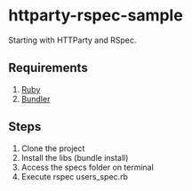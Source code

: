 # httparty-rspec-sample
Starting with HTTParty and RSpec.

## Requirements
1. [Ruby](https://www.ruby-lang.org/en/)
2. [Bundler](http://bundler.io/)

## Steps
1. Clone the project
2. Install the libs (bundle install)
3. Access the specs folder on terminal
4. Execute rspec users_spec.rb
